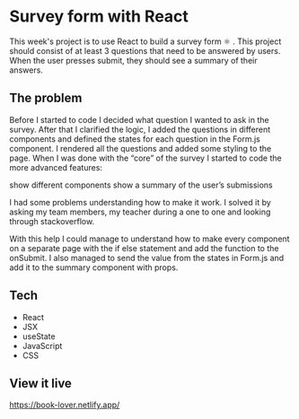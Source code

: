 # Survey form with React
This week's project is to use React to build a survey form ⚛ . This project should consist of at least 3 questions that need to be answered by users. When the user presses submit, they should see a summary of their answers.

## The problem
Before I started to code I decided what question I wanted to ask in the survey. After that I clarified the logic, I added  the questions in different components and defined the states for each question in the Form.js component. I rendered all the questions and added some styling to the page. When I was done with the “core” of the survey I started to code the more advanced features:  

show different components 
show a summary of the user’s submissions 

I had some problems understanding how to make it work. I solved it by asking my team members, my teacher during a one to one and looking through stackoverflow. 

With this help I could manage to understand how to make every component on a separate page with the if else statement and add the function to the onSubmit. I also managed to send the value from the states in Form.js and add it to the summary component with props.  

## Tech 
- React 
- JSX
- useState 
- JavaScript 
- CSS

## View it live
https://book-lover.netlify.app/ 

